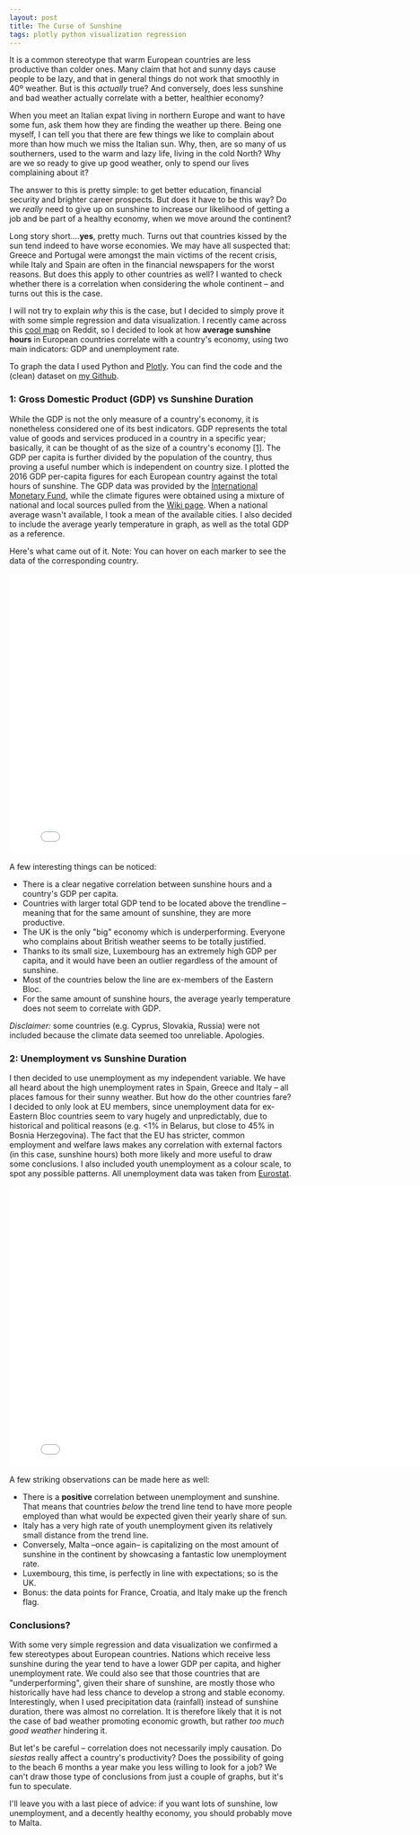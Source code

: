 ```yaml
---
layout: post
title: The Curse of Sunshine
tags: plotly python visualization regression
---
```


It is a common stereotype that warm European countries are less productive than colder ones. Many claim that hot and sunny days cause people to be lazy, and that in general things do not work that smoothly in 40º weather. But is this *actually* true? And conversely, does less sunshine and bad weather actually correlate with a better, healthier economy?

When you meet an Italian expat living in northern Europe and want to have some fun, ask them how they are finding the weather up there. Being one myself, I can tell you that there are few things we like to complain about more than how much we miss the Italian sun. Why, then, are so many of us southerners, used to the warm and lazy life, living in the cold North? Why are we so ready to give up good weather, only to spend our lives complaining about it? 

The answer to this is pretty simple: to get better education, financial security and brighter career prospects. But does it have to be this way? Do we *really* need to give up on sunshine to increase our likelihood of getting a job and be part of a healthy economy, when we move around the continent? 

Long story short....**yes**, pretty much. Turns out that countries kissed by the sun tend indeed to have worse economies. We may have all suspected that: Greece and Portugal were amongst the main victims of the recent crisis, while Italy and Spain are often in the financial newspapers for the worst reasons. But does this apply to other countries as well? I wanted to check whether there is a correlation when considering the whole continent – and turns out this is the case.

I will not try to explain *why* this is the case, but I decided to simply prove it with some simple regression and data visualization. I recently came across this [cool map](https://commons.wikimedia.org/wiki/File:Europe_sunshine_hours_map.png) on Reddit, so I decided to look at how **average sunshine hours** in European countries correlate with a country's economy, using two main indicators: GDP and unemployment rate.

To graph the data I used Python and [Plotly](https://plot.ly/). You can find the code and the (clean) dataset on [my Github](https://github.com/michetonu/europe_sunshine_economy).

### 1: Gross Domestic Product (GDP) vs Sunshine Duration

While the GDP is not the only measure of a country's economy, it is nonetheless considered one of its best indicators. GDP represents the total value of goods and services produced in a country in a specific year; basically, it can be thought of as the size of a country's economy [[1]](http://www.investopedia.com/ask/answers/199.asp). The GDP per capita is further divided by the population of the country, thus proving a useful number which is independent on country size. I plotted the 2016 GDP per-capita figures for each European country against the total hours of sunshine. The GDP data was provided by the [International Monetary Fund](https://www.imf.org/external/pubs/ft/weo/2017/01/weodata/index.aspx), while the climate figures were obtained using a mixture of national and local sources pulled from the [Wiki page](https://en.wikipedia.org/wiki/List_of_cities_by_sunshine_duration). When a national average wasn't available, I took a mean of the available cities. I also decided to include the average yearly temperature in graph, as well as the total GDP as a reference. 

Here's what came out of it. Note: You can hover on each marker to see the data of the corresponding country.

<iframe width="800" height="500" frameborder="0" scrolling="no" src="//plot.ly/~michetonu/15.embed"></iframe>

A few interesting things can be noticed:

- There is a clear negative correlation between sunshine hours and a country's GDP per capita. 
- Countries with larger total GDP tend to be located above the trendline – meaning that for the same amount of sunshine, they are more productive.
- The UK is the only "big" economy which is underperforming. Everyone who complains about British weather seems to be totally justified.
- Thanks to its small size, Luxembourg has an extremely high GDP per capita, and it would have been an outlier regardless of the amount of sunshine.
- Most of the countries below the line are ex-members of the Eastern Bloc.
- For the same amount of sunshine hours, the average yearly temperature does not seem to correlate with GDP.

*Disclaimer:* some countries (e.g. Cyprus, Slovakia, Russia) were not included because the climate data seemed too unreliable. Apologies.

### 2: Unemployment vs Sunshine Duration

I then decided to use unemployment as my independent variable. We have all heard about the high unemployment rates in Spain, Greece and Italy – all places famous for their sunny weather. But how do the other countries fare? I decided to only look at EU members, since unemployment data for ex-Eastern Bloc countries seem to vary hugely and unpredictably, due to historical and political reasons (e.g. <1% in Belarus, but close to 45% in Bosnia Herzegovina). The fact that the EU has stricter, common employment and welfare laws makes any correlation with external factors (in this case, sunshine hours) both more likely and more useful to draw some conclusions. I also included youth unemployment as a colour scale, to spot any possible patterns. All unemployment data was taken from [Eurostat](http://ec.europa.eu/eurostat/statistics-explained/index.php/Unemployment_statistics).

<iframe width="800" height="500" frameborder="0" scrolling="no" src="//plot.ly/~michetonu/17.embed"></iframe>

A few striking observations can be made here as well:

- There is a **positive** correlation between unemployment and sunshine. That means that countries *below* the trend line tend to have more people employed than what would be expected given their yearly share of sun.
- Italy has a very high rate of youth unemployment given its relatively small distance from the trend line.
- Conversely, Malta –once again– is capitalizing on the most amount of sunshine in the continent by showcasing a fantastic low unemployment rate.
- Luxembourg, this time, is perfectly in line with expectations; so is the UK.
- Bonus: the data points for France, Croatia, and Italy make up the french flag.

### Conclusions?

With some very simple regression and data visualization we confirmed a few stereotypes about European countries. Nations which receive less sunshine during the year tend to have a lower GDP per capita, and higher unemployment rate. We could also see that those countries that are "underperforming", given their share of sunshine, are mostly those who historically have had less chance to develop a strong and stable economy. Interestingly, when I used precipitation data (rainfall) instead of sunshine duration, there was almost no correlation. It is therefore likely that it is not the case of bad weather promoting economic growth, but rather *too much good weather* hindering it. 

But let's be careful – correlation does not necessarily imply causation. Do *siestas* really affect a country's productivity? Does the possibility of going to the beach 6 months a year make you less willing to look for a job? We can't draw those type of conclusions from just a couple of graphs, but it's fun to speculate. 

I'll leave you with a last piece of advice: if you want lots of sunshine, low unemployment, and a decently healthy economy, you should probably move to Malta.
